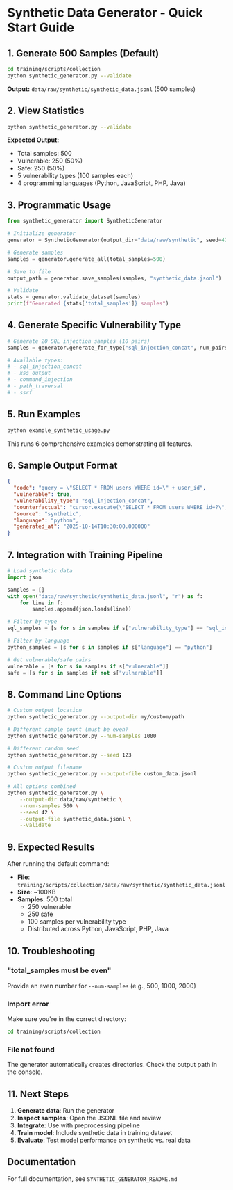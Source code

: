# Synthetic Data Generator - Quick Start Guide

## 1. Generate 500 Samples (Default)

```bash
cd training/scripts/collection
python synthetic_generator.py --validate
```

**Output:** `data/raw/synthetic/synthetic_data.jsonl` (500 samples)

## 2. View Statistics

```bash
python synthetic_generator.py --validate
```

**Expected Output:**
- Total samples: 500
- Vulnerable: 250 (50%)
- Safe: 250 (50%)
- 5 vulnerability types (100 samples each)
- 4 programming languages (Python, JavaScript, PHP, Java)

## 3. Programmatic Usage

```python
from synthetic_generator import SyntheticGenerator

# Initialize generator
generator = SyntheticGenerator(output_dir="data/raw/synthetic", seed=42)

# Generate samples
samples = generator.generate_all(total_samples=500)

# Save to file
output_path = generator.save_samples(samples, "synthetic_data.jsonl")

# Validate
stats = generator.validate_dataset(samples)
print(f"Generated {stats['total_samples']} samples")
```

## 4. Generate Specific Vulnerability Type

```python
# Generate 20 SQL injection samples (10 pairs)
samples = generator.generate_for_type("sql_injection_concat", num_pairs=10)

# Available types:
# - sql_injection_concat
# - xss_output
# - command_injection
# - path_traversal
# - ssrf
```

## 5. Run Examples

```bash
python example_synthetic_usage.py
```

This runs 6 comprehensive examples demonstrating all features.

## 6. Sample Output Format

```json
{
  "code": "query = \"SELECT * FROM users WHERE id=\" + user_id",
  "vulnerable": true,
  "vulnerability_type": "sql_injection_concat",
  "counterfactual": "cursor.execute(\"SELECT * FROM users WHERE id=?\", (user_id,))",
  "source": "synthetic",
  "language": "python",
  "generated_at": "2025-10-14T10:30:00.000000"
}
```

## 7. Integration with Training Pipeline

```python
# Load synthetic data
import json

samples = []
with open("data/raw/synthetic/synthetic_data.jsonl", "r") as f:
    for line in f:
        samples.append(json.loads(line))

# Filter by type
sql_samples = [s for s in samples if s["vulnerability_type"] == "sql_injection_concat"]

# Filter by language
python_samples = [s for s in samples if s["language"] == "python"]

# Get vulnerable/safe pairs
vulnerable = [s for s in samples if s["vulnerable"]]
safe = [s for s in samples if not s["vulnerable"]]
```

## 8. Command Line Options

```bash
# Custom output location
python synthetic_generator.py --output-dir my/custom/path

# Different sample count (must be even)
python synthetic_generator.py --num-samples 1000

# Different random seed
python synthetic_generator.py --seed 123

# Custom output filename
python synthetic_generator.py --output-file custom_data.jsonl

# All options combined
python synthetic_generator.py \
    --output-dir data/raw/synthetic \
    --num-samples 500 \
    --seed 42 \
    --output-file synthetic_data.jsonl \
    --validate
```

## 9. Expected Results

After running the default command:

- **File**: `training/scripts/collection/data/raw/synthetic/synthetic_data.jsonl`
- **Size**: ~100KB
- **Samples**: 500 total
  - 250 vulnerable
  - 250 safe
  - 100 samples per vulnerability type
  - Distributed across Python, JavaScript, PHP, Java

## 10. Troubleshooting

### "total_samples must be even"
Provide an even number for `--num-samples` (e.g., 500, 1000, 2000)

### Import error
Make sure you're in the correct directory:
```bash
cd training/scripts/collection
```

### File not found
The generator automatically creates directories. Check the output path in the console.

## 11. Next Steps

1. **Generate data**: Run the generator
2. **Inspect samples**: Open the JSONL file and review
3. **Integrate**: Use with preprocessing pipeline
4. **Train model**: Include synthetic data in training dataset
5. **Evaluate**: Test model performance on synthetic vs. real data

## Documentation

For full documentation, see `SYNTHETIC_GENERATOR_README.md`
